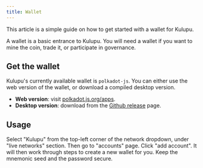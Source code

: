 ```yaml
---
title: Wallet
---
```


This article is a simple guide on how to get started with a wallet for
Kulupu.

A wallet is a basic entrance to Kulupu. You will need a wallet if you
want to mine the coin, trade it, or participate in governance.

## Get the wallet

Kulupu's currently available wallet is `polkadot-js`. You can either
use the web version of the wallet, or download a compiled desktop
version.

* **Web version**: visit [polkadot.js.org/apps](https://polkadot.js.org/apps).
* **Desktop version**: download from the [Github release](https://github.com/polkadot-js/apps/releases) page.

## Usage

Select "Kulupu" from the top-left corner of the network dropdown,
under "live networks" section. Then go to "accounts" page. Click "add
account". It will then work through steps to create a new wallet
for you. Keep the mnemonic seed and the password secure.
